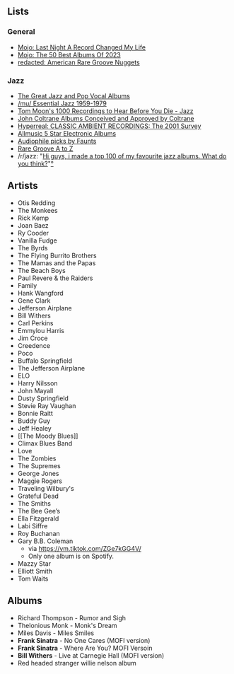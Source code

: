 ## Lists

### General
- [Mojo: Last Night A Record Changed My Life](https://redacted.ch/collages.php?id=12479)
- [Mojo: The 50 Best Albums Of 2023](https://www.mojo4music.com/articles/stories/the-50-best-albums-of-2023/)
- [redacted: American Rare Groove Nuggets](https://redacted.ch/collages.php?id=98)

### Jazz
- [The Great Jazz and Pop Vocal Albums](https://redacted.ch/collages.php?id=23602)
- [/mu/ Essential Jazz 1959-1979](https://redacted.ch/collages.php?id=13050)
- [Tom Moon's 1000 Recordings to Hear Before You Die - Jazz](https://redacted.ch/collages.php?id=15477)
- [John Coltrane Albums Conceived and Approved by Coltrane](https://redacted.ch/collages.php?id=13174)
- [Hyperreal: CLASSIC AMBIENT RECORDINGS: The 2001 Survey](https://redacted.ch/collages.php?id=2182)
- [Allmusic 5 Star Electronic Albums](https://redacted.ch/collages.php?id=7351)
- [Audiophile picks by Faunts](https://redacted.ch/collages.php?id=8204)
- [Rare Groove A to Z](https://redacted.ch/collages.php?id=2912)
- /r/jazz: "[Hi guys, i made a top 100 of my favourite jazz albums. What do you think?](https://old.reddit.com/r/Jazz/comments/177v2v6/hi_guys_i_made_a_top_100_of_my_favourite_jazz/)"[°](https://elliotclowes.com/cold/2024/https__old.reddit.com_r_Jazz_comments_177v2v6_hi_guys_i_made_a_top_100_of_my_favourite_jazz_2.html)

## Artists
- Otis Redding
- The Monkees
- Rick Kemp
- Joan Baez
- Ry Cooder
- Vanilla Fudge
- The Byrds
- The Flying Burrito Brothers
- The Mamas and the Papas
- The Beach Boys
- Paul Revere & the Raiders
- Family
- Hank Wangford
- Gene Clark
- Jefferson Airplane
- Bill Withers
- Carl Perkins
- Emmylou Harris
- Jim Croce
- Creedence
- Poco
- Buffalo Springfield
- The Jefferson Airplane
- ELO
- Harry Nilsson
- John Mayall
- Dusty Springfield
- Stevie Ray Vaughan
- Bonnie Raitt
- Buddy Guy
- Jeff Healey
- [[The Moody Blues]]
- Climax Blues Band
- Love
- The Zombies
- The Supremes
- George Jones
- Maggie Rogers
- Traveling Wilbury's
- Grateful Dead
- The Smiths
- The Bee Gee’s
- Ella Fitzgerald
- Labi Siffre
- Roy Buchanan
- Gary B.B. Coleman
	-  via https://vm.tiktok.com/ZGe7kGG4V/
	- Only one album is on Spotify.
- Mazzy Star
- Elliott Smith
- Tom Waits

## Albums
- Richard Thompson - Rumor and Sigh
- Thelonious Monk - Monk's Dream
- Miles Davis - Miles Smiles
- **Frank Sinatra** - No One Cares (MOFI version)
- **Frank Sinatra** - Where Are You? MOFI Versoin
- **Bill Withers** - Live at Carnegie Hall (MOFI version)
- Red headed stranger willie nelson album